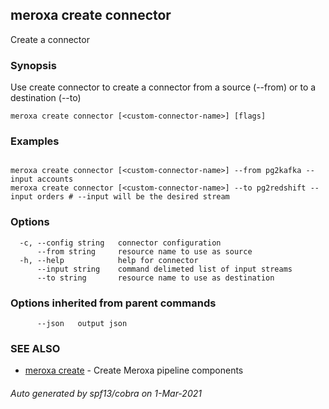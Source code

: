 ## meroxa create connector

Create a connector

### Synopsis

Use create connector to create a connector from a source (--from) or to a destination (--to)

```
meroxa create connector [<custom-connector-name>] [flags]
```

### Examples

```

meroxa create connector [<custom-connector-name>] --from pg2kafka --input accounts 
meroxa create connector [<custom-connector-name>] --to pg2redshift --input orders # --input will be the desired stream
```

### Options

```
  -c, --config string   connector configuration
      --from string     resource name to use as source
  -h, --help            help for connector
      --input string    command delimeted list of input streams
      --to string       resource name to use as destination
```

### Options inherited from parent commands

```
      --json   output json
```

### SEE ALSO

* [meroxa create](meroxa_create.md)	 - Create Meroxa pipeline components

###### Auto generated by spf13/cobra on 1-Mar-2021
